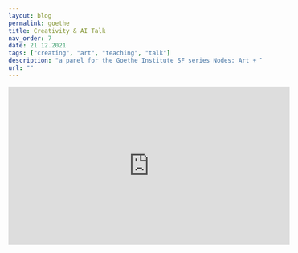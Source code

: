 ```yaml
---
layout: blog
permalink: goethe
title: Creativity & AI Talk
nav_order: 7
date: 21.12.2021 
tags: ["creating", "art", "teaching", "talk"]
description: "a panel for the Goethe Institute SF series Nodes: Art + Tech Encounters"
url: ""
---
```


<iframe width="560" height="315" src="https://www.youtube.com/embed/klcoCwPqgg0?start=761" title="YouTube video player" frameborder="0" allow="accelerometer; autoplay; clipboard-write; encrypted-media; gyroscope; picture-in-picture" allowfullscreen></iframe>

<!-- tag breadcrumbs -->
<!-- image -->
<!-- story -->
<!-- links -->
<!-- showings table, dates -->
<!-- collaborators -->
<!-- home -->
<!-- {% assign posts = site.posts | sort: "nav_order" %}
{% for p in posts %}
[{{ p.title }}]({{ p.url | absolute_url }})
making a module to go here
{% endfor %} -->

